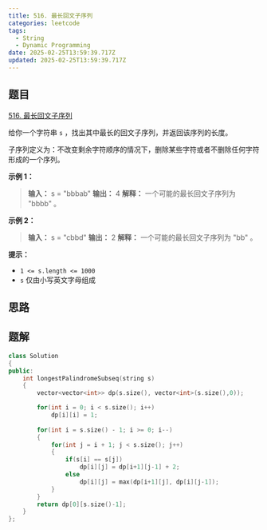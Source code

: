```yaml
---
title: 516. 最长回文子序列
categories: leetcode
tags: 
  - String
  - Dynamic Programming
date: 2025-02-25T13:59:39.717Z
updated: 2025-02-25T13:59:39.717Z
---
```


<!--more-->

## 题目

[516. 最长回文子序列](https://leetcode.cn/problems/longest-palindromic-subsequence)

给你一个字符串 `s` ，找出其中最长的回文子序列，并返回该序列的长度。

子序列定义为：不改变剩余字符顺序的情况下，删除某些字符或者不删除任何字符形成的一个序列。

**示例 1：**

> 
> 
> **输入：** s = "bbbab"
> **输出：** 4
> **解释：** 一个可能的最长回文子序列为 "bbbb" 。
> 

**示例 2：**

> 
> 
> **输入：** s = "cbbd"
> **输出：** 2
> **解释：** 一个可能的最长回文子序列为 "bb" 。
> 

**提示：**

  * `1 <= s.length <= 1000`
  * `s` 仅由小写英文字母组成



## 思路


## 题解

```cpp
class Solution
{
public:
    int longestPalindromeSubseq(string s)
    {
        vector<vector<int>> dp(s.size(), vector<int>(s.size(),0));

        for(int i = 0; i < s.size(); i++)
            dp[i][i] = 1;
        
        for(int i = s.size() - 1; i >= 0; i--)
        {
            for(int j = i + 1; j < s.size(); j++)
            {
                if(s[i] == s[j])
                    dp[i][j] = dp[i+1][j-1] + 2;
                else
                    dp[i][j] = max(dp[i+1][j], dp[i][j-1]);
            }
        }
        return dp[0][s.size()-1];
    }
};
```
